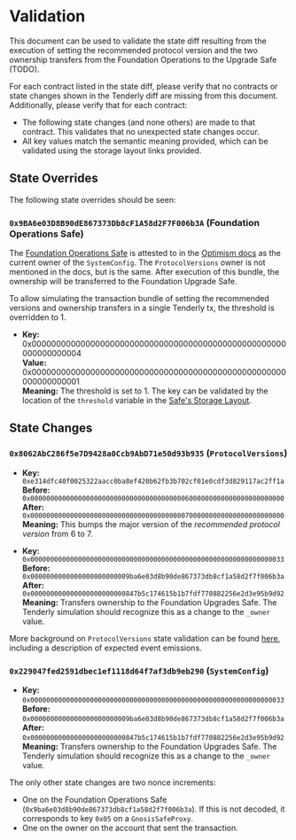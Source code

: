 # Validation

This document can be used to validate the state diff resulting from the execution of setting the recommended protocol version and the two ownership transfers from the Foundation Operations to the Upgrade Safe (TODO).

For each contract listed in the state diff, please verify that no contracts or state changes shown in the Tenderly diff are missing from this document. Additionally, please verify that for each contract:

- The following state changes (and none others) are made to that contract. This validates that no unexpected state changes occur.
- All key values match the semantic meaning provided, which can be validated using the storage layout links provided.

## State Overrides

The following state overrides should be seen:

### `0x9BA6e03D8B90dE867373Db8cF1A58d2F7F006b3A` (Foundation Operations Safe)

The [Foundation Operations Safe](https://etherscan.io/address/0x9BA6e03D8B90dE867373Db8cF1A58d2F7F006b3A) is attested to in the [Optimism docs](https://docs.optimism.io/chain/security/privileged-roles#system-config-owner) as the current owner of the `SystemConfig`.
The `ProtocolVersions` owner is not mentioned in the docs, but is the same.
After execution of this bundle, the ownership will be transferred to the Foundation Upgrade Safe.

To allow simulating the transaction bundle of setting the recommended versions and ownership transfers in a single Tenderly tx, the threshold is overridden to 1.

- **Key:** 0x0000000000000000000000000000000000000000000000000000000000000004 <br/>
  **Value:** 0x0000000000000000000000000000000000000000000000000000000000000001 <br/>
  **Meaning:** The threshold is set to 1. The key can be validated by the location of the `threshold` variable in the [Safe's Storage Layout](https://github.com/safe-global/safe-smart-account/blob/v1.3.0/contracts/examples/libraries/GnosisSafeStorage.sol#L14).

## State Changes

### `0x8062AbC286f5e7D9428a0Ccb9AbD71e50d93b935` (`ProtocolVersions`)

- **Key:** `0xe314dfc40f0025322aacc0ba8ef420b62fb3b702cf01e0cdf3d829117ac2ff1a` <br/>
  **Before:** `0x0000000000000000000000000000000000000006000000000000000000000000` <br/>
  **After:** `0x0000000000000000000000000000000000000007000000000000000000000000` <br/>
  **Meaning:** This bumps the major version of the *recommended protocol version* from 6 to 7.

- **Key:** `0x0000000000000000000000000000000000000000000000000000000000000033` <br/>
  **Before:** `0x0000000000000000000000009ba6e03d8b90de867373db8cf1a58d2f7f006b3a` <br/>
  **After:** `0x000000000000000000000000847b5c174615b1b7fdf770882256e2d3e95b9d92` <br/>
  **Meaning:** Transfers ownership to the Foundation Upgrades Safe. The Tenderly simulation should
    recognize this as a change to the `_owner` value.


More background on `ProtocolVersions` state validation can be found
[here](../common/protocol-versions.md), including a description of expected event emissions.

### `0x229047fed2591dbec1ef1118d64f7af3db9eb290` (`SystemConfig`)

- **Key:** `0x0000000000000000000000000000000000000000000000000000000000000033` <br/>
  **Before:** `0x0000000000000000000000009ba6e03d8b90de867373db8cf1a58d2f7f006b3a` <br/>
  **After:** `0x000000000000000000000000847b5c174615b1b7fdf770882256e2d3e95b9d92` <br/>
  **Meaning:** Transfers ownership to the Foundation Upgrades Safe. The Tenderly simulation should
    recognize this as a change to the `_owner` value.

The only other state changes are two nonce increments:

- One on the Foundation Operations Safe (`0x9ba6e03d8b90de867373db8cf1a58d2f7f006b3a`). If this is not decoded, it corresponds to key `0x05` on a `GnosisSafeProxy`.
- One on the owner on the account that sent the transaction.

